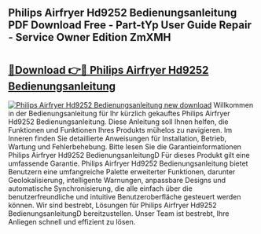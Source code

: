 ## Philips Airfryer Hd9252 Bedienungsanleitung PDF Download Free - Part-tYp User Guide Repair - Service Owner Edition ZmXMH

# <h2><a href="http://df54o26.blite.top/?on=Philips+Airfryer+Hd9252+Bedienungsanleitung">🔗Download 👉🔴 Philips Airfryer Hd9252 Bedienungsanleitung</a></h2>

[![Philips Airfryer Hd9252 Bedienungsanleitung new download](https://i.imgur.com/lujVjoI.png)](http://df54o26.blite.top/?on=Philips+Airfryer+Hd9252+Bedienungsanleitung)
Willkommen in der Bedienungsanleitung für Ihr kürzlich gekauftes Philips Airfryer Hd9252 Bedienungsanleitung. Diese Anleitung soll Ihnen helfen, die Funktionen und Funktionen Ihres Produkts mühelos zu navigieren. Im Inneren finden Sie detaillierte Anweisungen für Installation, Betrieb, Wartung und Fehlerbehebung. Bitte lesen Sie die Garantieinformationen Philips Airfryer Hd9252 BedienungsanleitungD Für dieses Produkt gilt eine umfassende Garantie. Philips Airfryer Hd9252 Bedienungsanleitung bietet Benutzern eine umfangreiche Palette erweiterter Funktionen, darunter Geolokalisierung, intelligente Warnungen, anpassbare Designs und automatische Synchronisierung, die alle einfach über die benutzerfreundliche und intuitive Benutzeroberfläche gesteuert werden können. Wir sind bestrebt, Lösungen für Philips Airfryer Hd9252 BedienungsanleitungD bereitzustellen. Unser Team ist bestrebt, Ihre Anliegen schnell und effizient zu lösen.
